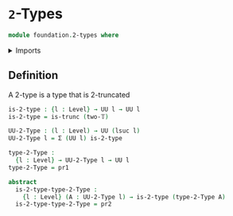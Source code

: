 # `2`-Types

```agda
module foundation.2-types where
```

<details><summary>Imports</summary>

```agda
open import foundation.dependent-pair-types
open import foundation.universe-levels

open import foundation-core.truncated-types
open import foundation-core.truncation-levels
```

</details>

## Definition

A 2-type is a type that is 2-truncated

```agda
is-2-type : {l : Level} → UU l → UU l
is-2-type = is-trunc (two-𝕋)

UU-2-Type : (l : Level) → UU (lsuc l)
UU-2-Type l = Σ (UU l) is-2-type

type-2-Type :
  {l : Level} → UU-2-Type l → UU l
type-2-Type = pr1

abstract
  is-2-type-type-2-Type :
    {l : Level} (A : UU-2-Type l) → is-2-type (type-2-Type A)
  is-2-type-type-2-Type = pr2
```
